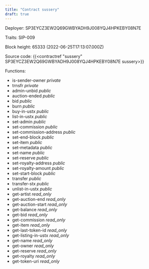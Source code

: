 ```yaml
---
title: "Contract sussery"
draft: true
---
```

Deployer: SP3EYCZ3EW2Q69GWBYADH9J008YQJ4HPKEBY08N7E

Traits:
SIP-009 



Block height: 65333 (2022-06-25T17:13:07.000Z)

Source code: {{<contractref "sussery" SP3EYCZ3EW2Q69GWBYADH9J008YQJ4HPKEBY08N7E sussery>}}

Functions:

* is-sender-owner _private_
* trnsfr _private_
* admin-unbid _public_
* auction-ended _public_
* bid _public_
* burn _public_
* buy-in-ustx _public_
* list-in-ustx _public_
* set-admin _public_
* set-commission _public_
* set-commission-address _public_
* set-end-block _public_
* set-item _public_
* set-metadata _public_
* set-name _public_
* set-reserve _public_
* set-royalty-address _public_
* set-royalty-amount _public_
* set-start-block _public_
* transfer _public_
* transfer-stx _public_
* unlist-in-ustx _public_
* get-artist _read_only_
* get-auction-end _read_only_
* get-auction-start _read_only_
* get-balance _read_only_
* get-bid _read_only_
* get-commission _read_only_
* get-item _read_only_
* get-last-token-id _read_only_
* get-listing-in-ustx _read_only_
* get-name _read_only_
* get-owner _read_only_
* get-reserve _read_only_
* get-royalty _read_only_
* get-token-uri _read_only_
